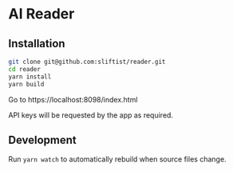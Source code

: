 # AI Reader

## Installation

```bash
git clone git@github.com:sliftist/reader.git
cd reader
yarn install
yarn build
```

Go to https://localhost:8098/index.html

API keys will be requested by the app as required.

## Development

Run `yarn watch` to automatically rebuild when source files change.